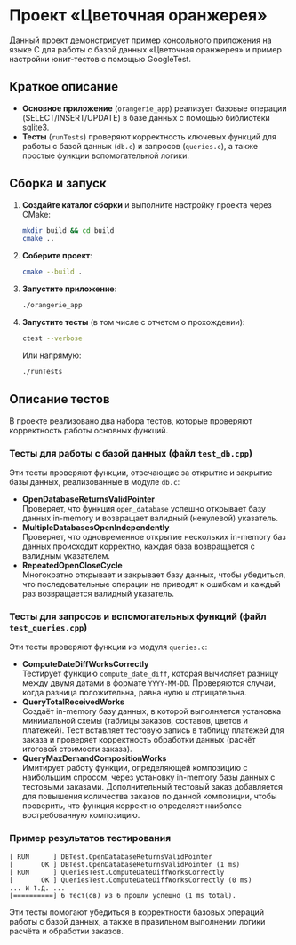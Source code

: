 # Проект «Цветочная оранжерея»

Данный проект демонстрирует пример консольного приложения на языке C для работы с базой данных «Цветочная оранжерея» и пример настройки юнит-тестов с помощью GoogleTest.  

## Краткое описание
- **Основное приложение** (`orangerie_app`) реализует базовые операции (SELECT/INSERT/UPDATE) в базе данных с помощью библиотеки sqlite3.
- **Тесты** (`runTests`) проверяют корректность ключевых функций для работы с базой данных (`db.c`) и запросов (`queries.c`), а также простые функции вспомогательной логики.

## Сборка и запуск
1. **Создайте каталог сборки** и выполните настройку проекта через CMake:
   ```bash
   mkdir build && cd build
   cmake ..
   ```
2. **Соберите проект**:
   ```bash
   cmake --build .
   ```
3. **Запустите приложение**:
   ```bash
   ./orangerie_app
   ```
5. **Запустите тесты** (в том числе с отчетом о прохождении):
   ```bash
   ctest --verbose
   ```
   Или напрямую:
   ```bash
   ./runTests
   ```

## Описание тестов

В проекте реализовано два набора тестов, которые проверяют корректность работы основных функций.

### Тесты для работы с базой данных (файл `test_db.cpp`)
Эти тесты проверяют функции, отвечающие за открытие и закрытие базы данных, реализованные в модуле `db.c`:
- **OpenDatabaseReturnsValidPointer**  
  Проверяет, что функция `open_database` успешно открывает базу данных in-memory и возвращает валидный (ненулевой) указатель.
- **MultipleDatabasesOpenIndependently**  
  Проверяет, что одновременное открытие нескольких in-memory баз данных происходит корректно, каждая база возвращается с валидным указателем.
- **RepeatedOpenCloseCycle**  
  Многократно открывает и закрывает базу данных, чтобы убедиться, что последовательные операции не приводят к ошибкам и каждый раз возвращается валидный указатель.

### Тесты для запросов и вспомогательных функций (файл `test_queries.cpp`)
Эти тесты проверяют функции из модуля `queries.c`:
- **ComputeDateDiffWorksCorrectly**  
  Тестирует функцию `compute_date_diff`, которая вычисляет разницу между двумя датами в формате `YYYY-MM-DD`. Проверяются случаи, когда разница положительна, равна нулю и отрицательна.
- **QueryTotalReceivedWorks**  
  Создаёт in-memory базу данных, в которой выполняется установка минимальной схемы (таблицы заказов, составов, цветов и платежей). Тест вставляет тестовую запись в таблицу платежей для заказа и проверяет корректность обработки данных (расчёт итоговой стоимости заказа).
- **QueryMaxDemandCompositionWorks**  
  Имитирует работу функции, определяющей композицию с наибольшим спросом, через установку in-memory базы данных с тестовыми заказами. Дополнительный тестовый заказ добавляется для повышения количества заказов по данной композиции, чтобы проверить, что функция корректно определяет наиболее востребованную композицию.

### Пример результатов тестирования
```
[ RUN      ] DBTest.OpenDatabaseReturnsValidPointer
[       OK ] DBTest.OpenDatabaseReturnsValidPointer (1 ms)
[ RUN      ] QueriesTest.ComputeDateDiffWorksCorrectly
[       OK ] QueriesTest.ComputeDateDiffWorksCorrectly (0 ms)
... и т.д. ...
[==========] 6 тест(ов) из 6 прошли успешно (1 ms total).
```

Эти тесты помогают убедиться в корректности базовых операций работы с базой данных, а также в правильном выполнении логики расчёта и обработки заказов.


